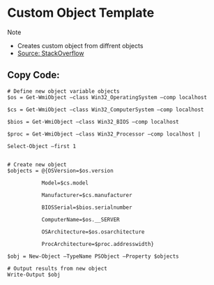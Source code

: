 # Custom Object Template
> [!NOTE]
> - Creates custom object from diffrent objects
> - [Source: StackOverflow](https://stackoverflow.com/questions/62110520/how-can-i-get-my-function-to-run-the-custom-object-for-the-computer-names)


## Copy Code:
```
# Define new object variable objects
$os = Get-WmiObject –class Win32_OperatingSystem –comp localhost 

$cs = Get-WmiObject –class Win32_ComputerSystem –comp localhost 

$bios = Get-WmiObject –class Win32_BIOS –comp localhost 

$proc = Get-WmiObject –class Win32_Processor –comp localhost | 

Select-Object –first 1 

 
# Create new object
$objects = @{OSVersion=$os.version 

           Model=$cs.model 

           Manufacturer=$cs.manufacturer 

           BIOSSerial=$bios.serialnumber 

           ComputerName=$os.__SERVER 

           OSArchitecture=$os.osarchitecture 

           ProcArchitecture=$proc.addresswidth} 

$obj = New-Object –TypeName PSObject –Property $objects 

# Output results from new object
Write-Output $obj 
```
